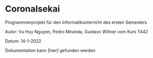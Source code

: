 # CoronaIsekai

Programmierprojekt für den Informatikunterricht des ersten Semesters

Autor: Vu Huy Nguyen, Pedro Miranda, Gustavo Willner vom Kurs T442

Datum: 14-1-2022

Dokumentation kann [hier] gefunden werden



